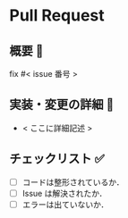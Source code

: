 # Pull Request

## 概要 :eyes:

fix #< issue 番号 >

## 実装・変更の詳細 :speech_balloon:

- < ここに詳細記述 >

## チェックリスト :white_check_mark:

- [ ] コードは整形されているか．
- [ ] Issue は解決されたか．
- [ ] エラーは出ていないか．
